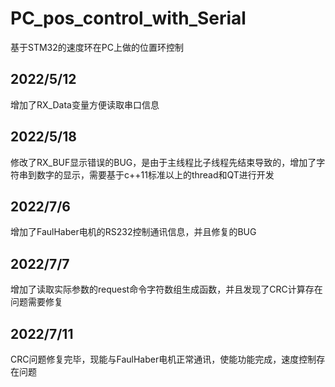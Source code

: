 # PC_pos_control_with_Serial
基于STM32的速度环在PC上做的位置环控制  
## 2022/5/12  
增加了RX_Data变量方便读取串口信息
## 2022/5/18
修改了RX_BUF显示错误的BUG，是由于主线程比子线程先结束导致的，增加了字符串到数字的显示，需要基于c++11标准以上的thread和QT进行开发
## 2022/7/6
增加了FaulHaber电机的RS232控制通讯信息，并且修复的BUG
## 2022/7/7
增加了读取实际参数的request命令字符数组生成函数，并且发现了CRC计算存在问题需要修复
## 2022/7/11
CRC问题修复完毕，现能与FaulHaber电机正常通讯，使能功能完成，速度控制存在问题

